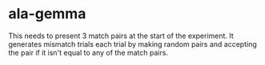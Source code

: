 # ala-gemma

This needs to present 3 match pairs at the start of the experiment. It generates mismatch trials each trial by making random pairs and accepting the pair if it isn't equal to any of the match pairs.